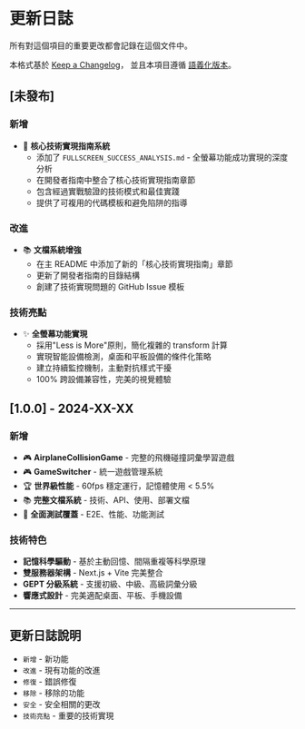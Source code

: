 # 更新日誌

所有對這個項目的重要更改都會記錄在這個文件中。

本格式基於 [Keep a Changelog](https://keepachangelog.com/zh-TW/1.0.0/)，
並且本項目遵循 [語義化版本](https://semver.org/lang/zh-TW/)。

## [未發布]

### 新增
- 🎯 **核心技術實現指南系統**
  - 添加了 `FULLSCREEN_SUCCESS_ANALYSIS.md` - 全螢幕功能成功實現的深度分析
  - 在開發者指南中整合了核心技術實現指南章節
  - 包含經過實戰驗證的技術模式和最佳實踐
  - 提供了可複用的代碼模板和避免陷阱的指導

### 改進
- 📚 **文檔系統增強**
  - 在主 README 中添加了新的「核心技術實現指南」章節
  - 更新了開發者指南的目錄結構
  - 創建了技術實現問題的 GitHub Issue 模板

### 技術亮點
- ✨ **全螢幕功能實現**
  - 採用"Less is More"原則，簡化複雜的 transform 計算
  - 實現智能設備檢測，桌面和平板設備的條件化策略
  - 建立持續監控機制，主動對抗樣式干擾
  - 100% 跨設備兼容性，完美的視覺體驗

## [1.0.0] - 2024-XX-XX

### 新增
- 🎮 **AirplaneCollisionGame** - 完整的飛機碰撞詞彙學習遊戲
- 🎮 **GameSwitcher** - 統一遊戲管理系統
- 🏆 **世界級性能** - 60fps 穩定運行，記憶體使用 < 5.5%
- 📚 **完整文檔系統** - 技術、API、使用、部署文檔
- 🧪 **全面測試覆蓋** - E2E、性能、功能測試

### 技術特色
- **記憶科學驅動** - 基於主動回憶、間隔重複等科學原理
- **雙服務器架構** - Next.js + Vite 完美整合
- **GEPT 分級系統** - 支援初級、中級、高級詞彙分級
- **響應式設計** - 完美適配桌面、平板、手機設備

---

## 更新日誌說明

- `新增` - 新功能
- `改進` - 現有功能的改進
- `修復` - 錯誤修復
- `移除` - 移除的功能
- `安全` - 安全相關的更改
- `技術亮點` - 重要的技術實現

